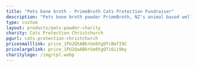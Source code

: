 ```yaml
---
title: "Pets bone broth - PrimeBroth Cats Protection Fundraiser"
description: "Pets bone broth powder PrimeBroth, NZ's animal based wellness drink for pets"
type: custom
layout: products/pets-powder-charity
charity: Cats Protection Christchurch
pgurl: cats-protection-christchurch
pricesmalllink: price_1PU2Q5ABkrUo6tgOfcBmfI9C
pricelargelink: price_1PU2QaABkrUo6tgO7i6ii9by
charitylogo: /img/cpl.webp
---
```



